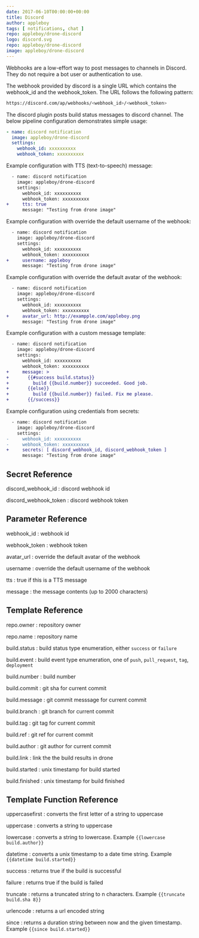 ```yaml
---
date: 2017-06-10T00:00:00+00:00
title: Discord
author: appleboy
tags: [ notifications, chat ]
repo: appleboy/drone-discord
logo: discord.svg
repo: appleboy/drone-discord
image: appleboy/drone-discord
---
```


Webhooks are a low-effort way to post messages to channels in Discord. They do not require a bot user or authentication to use.

The webhook provided by discord is a single URL which contains the webhook_id and the webhook_token. The URL follows the following pattern: 

```sh
https://discord.com/ap/webhooks/<webhook_id>/<webhook_token>
```

The discord plugin posts build status messages to discord channel. The below pipeline configuration demonstrates simple usage:

```yaml
- name: discord notification
  image: appleboy/drone-discord
  settings:
    webhook_id: xxxxxxxxxx
    webhook_token: xxxxxxxxxx
```

Example configuration with TTS (text-to-speech) message:

```diff
  - name: discord notification
    image: appleboy/drone-discord
    settings:
      webhook_id: xxxxxxxxxx
      webhook_token: xxxxxxxxxx
+     tts: true
      message: "Testing from drone image"
```

Example configuration with override the default username of the webhook:

```diff
  - name: discord notification
    image: appleboy/drone-discord
    settings:
      webhook_id: xxxxxxxxxx
      webhook_token: xxxxxxxxxx
+     username: appleboy
      message: "Testing from drone image"
```

Example configuration with override the default avatar of the webhook:

```diff
  - name: discord notification
    image: appleboy/drone-discord
    settings:
      webhook_id: xxxxxxxxxx
      webhook_token: xxxxxxxxxx
+     avatar_url: http://exampple.com/appleboy.png
      message: "Testing from drone image"
```

Example configuration with a custom message template:

```diff
  - name: discord notification
    image: appleboy/drone-discord
    settings:
      webhook_id: xxxxxxxxxx
      webhook_token: xxxxxxxxxx
+     message: >
+       {{#success build.status}}
+         build {{build.number}} succeeded. Good job.
+       {{else}}
+         build {{build.number}} failed. Fix me please.
+       {{/success}}
```

Example configuration using credentials from secrets:

```diff
  - name: discord notification
    image: appleboy/drone-discord
    settings:
-     webhook_id: xxxxxxxxxx
-     webhook_token: xxxxxxxxxx
+     secrets: [ discord_webhook_id, discord_webhook_token ]
      message: "Testing from drone image"
```

## Secret Reference

discord_webhook_id
: discord webhook id

discord_webhook_token
: discord webhook token

## Parameter Reference

webhook_id
: webhook id

webhook_token
: webhook token

avatar_url
: override the default avatar of the webhook

username
: override the default username of the webhook

tts
: true if this is a TTS message

message
: the message contents (up to 2000 characters)

## Template Reference

repo.owner
: repository owner

repo.name
: repository name

build.status
: build status type enumeration, either `success` or `failure`

build.event
: build event type enumeration, one of `push`, `pull_request`, `tag`, `deployment`

build.number
: build number

build.commit
: git sha for current commit

build.message
: git commit messsage for current commit

build.branch
: git branch for current commit

build.tag
: git tag for current commit

build.ref
: git ref for current commit

build.author
: git author for current commit

build.link
: link the the build results in drone

build.started
: unix timestamp for build started

build.finished
: unix timestamp for build finished

## Template Function Reference

uppercasefirst
: converts the first letter of a string to uppercase

uppercase
: converts a string to uppercase

lowercase
: converts a string to lowercase. Example `{{lowercase build.author}}`

datetime
: converts a unix timestamp to a date time string. Example `{{datetime build.started}}`

success
: returns true if the build is successful

failure
: returns true if the build is failed

truncate
: returns a truncated string to n characters. Example `{{truncate build.sha 8}}`

urlencode
: returns a url encoded string

since
: returns a duration string between now and the given timestamp. Example `{{since build.started}}`
